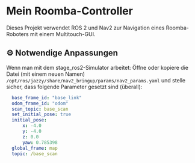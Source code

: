 # Mein Roomba-Controller

Dieses Projekt verwendet ROS 2 und Nav2 zur Navigation eines Roomba-Roboters mit einem Multitouch-GUI.

## ⚙️ Notwendige Anpassungen

Wenn man mit dem stage_ros2-Simulator arbeitet:
Öffne oder kopiere die Datei (mit einem neuen Namen) `/opt/ros/jazzy/share/nav2_bringup/params/nav2_params.yaml` und stelle sicher, dass folgende Parameter gesetzt sind (überall):
```yaml
  base_frame_id: "base_link"
  odom_frame_id: "odom"
  scan_topic: base_scan
  set_initial_pose: true
  initial_pose:
      x: -4.0
      y: -4.0
      z: 0.0
      yaw: 0.785398
  global_frame: map
  topic: /base_scan
